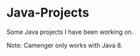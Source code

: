 Java-Projects
=============

Some Java projects I have been working on.

Note: Camenger only works with Java 8.
